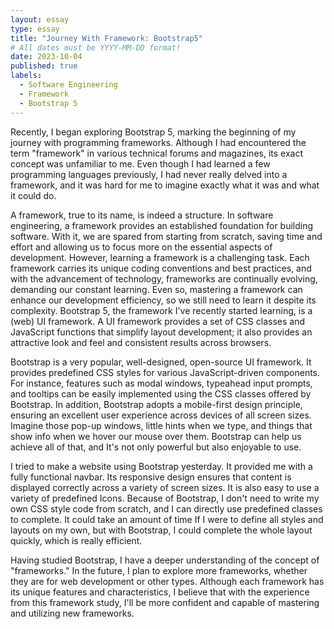 ```yaml
---
layout: essay
type: essay
title: "Journey With Framework: Bootstrap5"
# All dates must be YYYY-MM-DD format!
date: 2023-10-04
published: true
labels:
  - Software Engineering
  - Framework
  - Bootstrap 5
---
```


Recently, I began exploring Bootstrap 5, marking the beginning of my journey with programming frameworks.   Although I had encountered the term "framework" in various technical forums and magazines, its exact concept was unfamiliar to me.   Even though I had learned a few programming languages previously, I had never really delved into a framework, and it was hard for me to imagine exactly what it was and what it could do.

A framework, true to its name, is indeed a structure. In software engineering, a framework provides an established foundation for building software. With it, we are spared from starting from scratch, saving time and effort and allowing us to focus more on the essential aspects of development. However, learning a framework is a challenging task. Each framework carries its unique coding conventions and best practices, and with the advancement of technology, frameworks are continually evolving, demanding our constant learning. Even so, mastering a framework can enhance our development efficiency, so we still need to learn it despite its complexity. Bootstrap 5, the framework I've recently started learning, is a (web) UI framework. A UI framework provides a set of CSS classes and JavaScript functions that simplify layout development; it also provides an attractive look and feel and consistent results across browsers.

Bootstrap is a very popular, well-designed, open-source UI framework. It provides predefined CSS styles for various JavaScript-driven components. For instance, features such as modal windows, typeahead input prompts, and tooltips can be easily implemented using the CSS classes offered by Bootstrap. In addition, Bootstrap adopts a mobile-first design principle, ensuring an excellent user experience across devices of all screen sizes. Imagine those pop-up windows, little hints when we type, and things that show info when we hover our mouse over them. Bootstrap can help us achieve all of that, and It's not only powerful but also enjoyable to use.

I tried to make a website using Bootstrap yesterday. It provided me with a fully functional navbar. Its responsive design ensures that content is displayed correctly across a variety of screen sizes. It is also easy to use a variety of predefined Icons. Because of Bootstrap, I don't need to write my own CSS style code from scratch, and I can directly use predefined classes to complete. It could take an amount of time If I were to define all styles and layouts on my own, but with Bootstrap, I could complete the whole layout quickly, which is really efficient.

Having studied Bootstrap, I have a deeper understanding of the concept of "frameworks." In the future, I plan to explore more frameworks, whether they are for web development or other types. Although each framework has its unique features and characteristics, I believe that with the experience from this framework study, I'll be more confident and capable of mastering and utilizing new frameworks.
